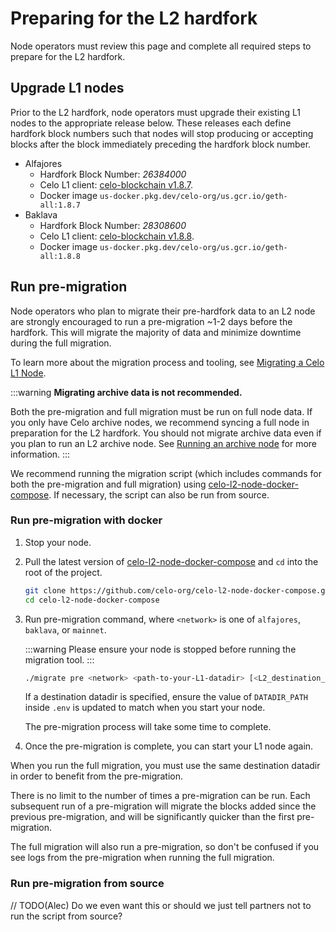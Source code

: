 # Preparing for the L2 hardfork

Node operators must review this page and complete all required steps to prepare for the L2 hardfork.

## Upgrade L1 nodes

Prior to the L2 hardfork, node operators must upgrade their existing L1 nodes to the appropriate release below. These releases each define hardfork block numbers such that nodes will stop producing or accepting blocks after the block immediately preceding the hardfork block number.

* Alfajores
  * Hardfork Block Number: *26384000*
  * Celo L1 client: [celo-blockchain v1.8.7](https://github.com/celo-org/celo-blockchain/releases/tag/v1.8.7).
  * Docker image `us-docker.pkg.dev/celo-org/us.gcr.io/geth-all:1.8.7`
* Baklava
  * Hardfork Block Number: *28308600*
  * Celo L1 client: [celo-blockchain v1.8.8](https://github.com/celo-org/celo-blockchain/releases/tag/v1.8.8).
  * Docker image `us-docker.pkg.dev/celo-org/us.gcr.io/geth-all:1.8.8`

## Run pre-migration

Node operators who plan to migrate their pre-hardfork data to an L2 node are strongly encouraged to run a pre-migration ~1-2 days before the hardfork. This will migrate the majority of data and minimize downtime during the full migration.

To learn more about the migration process and tooling, see [Migrating a Celo L1 Node](../operators/migrate-node.md).

:::warning
__Migrating archive data is not recommended.__

Both the pre-migration and full migration must be run on full node data. If you only have Celo archive nodes, we recommend syncing a full node in preparation for the L2 hardfork. You should not migrate archive data even if you plan to run an L2 archive node. See [Running an archive node](../operators/run-node.md#running-an-archive-node) for more information.
:::

We recommend running the migration script (which includes commands for both the pre-migration and full migration) using [celo-l2-node-docker-compose](https://github.com/celo-org/celo-l2-node-docker-compose). If necessary, the script can also be run from source.

### Run pre-migration with docker

1. Stop your node.
2. Pull the latest version of [celo-l2-node-docker-compose](https://github.com/celo-org/celo-l2-node-docker-compose) and `cd` into the root of the project.

    ```bash
    git clone https://github.com/celo-org/celo-l2-node-docker-compose.git
    cd celo-l2-node-docker-compose
    ```

3. Run pre-migration command, where `<network>` is one of `alfajores`, `baklava`, or `mainnet`.

    :::warning
    Please ensure your node is stopped before running the migration tool.
    :::

    ```bash
    ./migrate pre <network> <path-to-your-L1-datadir> [<L2_destination_datadir>]
    ```

    If a destination datadir is specified, ensure the value of `DATADIR_PATH` inside `.env` is updated to match when you start your node.

    The pre-migration process will take some time to complete.

4. Once the pre-migration is complete, you can start your L1 node again.

When you run the full migration, you must use the same destination datadir in order to benefit from the pre-migration.

There is no limit to the number of times a pre-migration can be run. Each subsequent run of a pre-migration will migrate the blocks added since the previous pre-migration, and will be significantly quicker than the first pre-migration.

The full migration will also run a pre-migration, so don't be confused if you see logs from the pre-migration when running the full migration.

### Run pre-migration from source

 // TODO(Alec) Do we even want this or should we just tell partners not to run the script from source?
